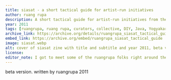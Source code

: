 ```yaml
---
title: siasat - a short tactical guide for artist-run initiatives
author: ruang rupa
description: A short tactical guide for artist-run initiatives from the Javanese curatorial art collective.
year: 2011
tags: [ruangrupa, ruang rupa, curators, collective, DIY, Java, Yogyakarta, Indonesia, artist-run space]
archive_link: https://archive.org/details/ruangrupa_siasat_tactical_guide 
embed_link: https://archive.org/embed/ruangrupa_siasat_tactical_guide
image: siasat.webp
alt: cover of siasat zine with title and subtitle and year 2011, beta version, written by ruang rupa
license: 
editor_note: I got to meet some of the ruangrupa folks right around the time this came out, in spring 2011 when I was visiting Jogyakarta in Java. They were part of a thriving artistic community there in Java, and I was impressed by the breadth of the scene. I curated a small show of work by many Indonesia artists at Space 1026 in Philly in 2012. In 2022 ruangrupa curated Documenta Fifteen. The results are well-documented elsewhere. See Times and Hyperallergic coverage. This small brochure gives a tiny window into their collective mode of working.
---
```


beta version. written by ruangrupa 2011
